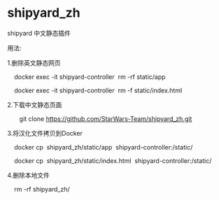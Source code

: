 # shipyard_zh
shipyard 中文静态插件
    
用法:

1.删除英文静态网页

        docker exec -it shipyard-controller  rm -rf static/app
    
        docker exec -it shipyard-controller  rm -f static/index.html
        
2.下载中文静态页面

        git clone https://github.com/StarWars-Team/shipyard_zh.git

3.将汉化文件拷贝到Docker 

        docker cp  shipyard_zh/static/app  shipyard-controller:/static/
    
        docker cp  shipyard_zh/static/index.html  shipyard-controller:/static/
    
4.删除本地文件

        rm -rf shipyard_zh/
